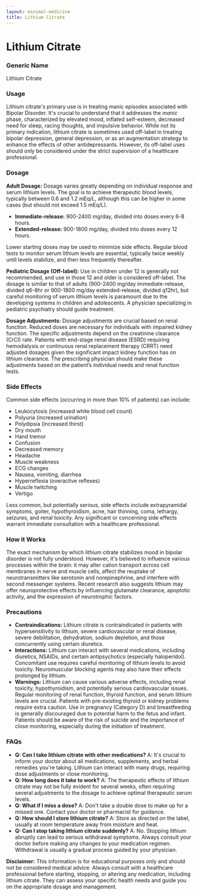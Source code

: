 ```yaml
---
layout: minimal-medicine
title: Lithium Citrate
---
```


# Lithium Citrate
### Generic Name
Lithium Citrate

### Usage
Lithium citrate's primary use is in treating manic episodes associated with Bipolar Disorder.  It's crucial to understand that it addresses the *manic* phase, characterized by elevated mood, inflated self-esteem, decreased need for sleep, racing thoughts, and impulsive behavior. While not its primary indication, lithium citrate is sometimes used off-label in treating bipolar depression, general depression, or as an augmentation strategy to enhance the effects of other antidepressants.  However, its off-label uses should only be considered under the strict supervision of a healthcare professional.

### Dosage

**Adult Dosage:**  Dosage varies greatly depending on individual response and serum lithium levels.  The goal is to achieve therapeutic blood levels, typically between 0.6 and 1.2 mEq/L, although this can be higher in some cases (but should not exceed 1.5 mEq/L).  

* **Immediate-release:** 900-2400 mg/day, divided into doses every 6-8 hours.
* **Extended-release:** 900-1800 mg/day, divided into doses every 12 hours.

Lower starting doses may be used to minimize side effects.  Regular blood tests to monitor serum lithium levels are essential, typically twice weekly until levels stabilize, and then less frequently thereafter.

**Pediatric Dosage (Off-label):**  Use in children under 12 is generally not recommended, and use in those 12 and older is considered off-label. The dosage is similar to that of adults (900-2400 mg/day immediate-release, divided q6-8hr or 900-1800 mg/day extended-release, divided q12hr), but careful monitoring of serum lithium levels is paramount due to the developing systems in children and adolescents.  A physician specializing in pediatric psychiatry should guide treatment.

**Dosage Adjustments:**  Dosage adjustments are crucial based on renal function. Reduced doses are necessary for individuals with impaired kidney function.  The specific adjustments depend on the creatinine clearance (CrCl) rate. Patients with end-stage renal disease (ESRD) requiring hemodialysis or continuous renal replacement therapy (CRRT) need adjusted dosages given the significant impact kidney function has on lithium clearance. The prescribing physician should make these adjustments based on the patient’s individual needs and renal function tests.

### Side Effects

Common side effects (occurring in more than 10% of patients) can include:

* Leukocytosis (increased white blood cell count)
* Polyuria (increased urination)
* Polydipsia (increased thirst)
* Dry mouth
* Hand tremor
* Confusion
* Decreased memory
* Headache
* Muscle weakness
* ECG changes
* Nausea, vomiting, diarrhea
* Hyperreflexia (overactive reflexes)
* Muscle twitching
* Vertigo

Less common, but potentially serious, side effects include extrapyramidal symptoms, goiter, hypothyroidism, acne, hair thinning, coma, lethargy, seizures, and renal toxicity.  Any significant or concerning side effects warrant immediate consultation with a healthcare professional.


### How it Works

The exact mechanism by which lithium citrate stabilizes mood in bipolar disorder is not fully understood.  However, it's believed to influence various processes within the brain: it may alter cation transport across cell membranes in nerve and muscle cells, affect the reuptake of neurotransmitters like serotonin and norepinephrine, and interfere with second messenger systems.  Recent research also suggests lithium may offer neuroprotective effects by influencing glutamate clearance, apoptotic activity, and the expression of neurotrophic factors.

### Precautions

* **Contraindications:** Lithium citrate is contraindicated in patients with hypersensitivity to lithium, severe cardiovascular or renal disease, severe debilitation, dehydration, sodium depletion, and those concurrently using certain diuretics.
* **Interactions:**  Lithium can interact with several medications, including diuretics, NSAIDs, and certain antipsychotics (especially haloperidol).  Concomitant use requires careful monitoring of lithium levels to avoid toxicity.  Neuromuscular blocking agents may also have their effects prolonged by lithium.
* **Warnings:**  Lithium can cause various adverse effects, including renal toxicity, hypothyroidism, and potentially serious cardiovascular issues.  Regular monitoring of renal function, thyroid function, and serum lithium levels are crucial.  Patients with pre-existing thyroid or kidney problems require extra caution.  Use in pregnancy (Category D) and breastfeeding is generally discouraged due to potential harm to the fetus and infant.  Patients should be aware of the risk of suicide and the importance of close monitoring, especially during the initiation of treatment.

### FAQs

* **Q: Can I take lithium citrate with other medications?** A:  It's crucial to inform your doctor about all medications, supplements, and herbal remedies you're taking. Lithium can interact with many drugs, requiring dose adjustments or close monitoring.
* **Q: How long does it take to work?** A:  The therapeutic effects of lithium citrate may not be fully evident for several weeks, often requiring several adjustments to the dosage to achieve optimal therapeutic serum levels.
* **Q: What if I miss a dose?** A:  Don't take a double dose to make up for a missed one. Contact your doctor or pharmacist for guidance.
* **Q: How should I store lithium citrate?** A: Store as directed on the label, usually at room temperature away from moisture and heat.
* **Q: Can I stop taking lithium citrate suddenly?** A: No. Stopping lithium abruptly can lead to serious withdrawal symptoms.  Always consult your doctor before making any changes to your medication regimen.  Withdrawal is usually a gradual process guided by your physician.


**Disclaimer:** This information is for educational purposes only and should not be considered medical advice.  Always consult with a healthcare professional before starting, stopping, or altering any medication, including lithium citrate.  They can assess your specific health needs and guide you on the appropriate dosage and management.
